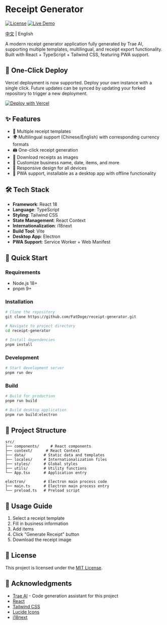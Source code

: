 # Receipt Generator

[![License](https://img.shields.io/badge/license-MIT-blue.svg)](LICENSE)
[![Live Demo](https://img.shields.io/badge/demo-live-green.svg)](https://receipt-generator-ten.vercel.app/)

[中文](README.md) | English

A modern receipt generator application fully generated by Trae AI, supporting multiple templates, multilingual, and receipt export functionality. Built with React + TypeScript + Tailwind CSS, featuring PWA support.

## 🦄 One-Click Deploy
Vercel deployment is now supported. Deploy your own instance with a single click. Future updates can be synced by updating your forked repository to trigger a new deployment.

[![Deploy with Vercel](https://vercel.com/button)](https://vercel.com/new/clone?repository-url=https%3A%2F%2Fgithub.com%2FFatDoge%2Freceipt-generator&project-name=recerpt-generator&repository-name=recerpt-generator)

## ✨ Features

- 📝 Multiple receipt templates
- 🌍 Multilingual support (Chinese/English) with corresponding currency formats
- 🖨️ One-click receipt generation
- 💾 Download receipts as images
- 🧾 Customize business name, date, items, and more
- 📱 Responsive design for all devices
- 📲 PWA support, installable as a desktop app with offline functionality

## 🛠️ Tech Stack

- **Framework**: React 18
- **Language**: TypeScript
- **Styling**: Tailwind CSS
- **State Management**: React Context
- **Internationalization**: i18next
- **Build Tool**: Vite
- **Desktop App**: Electron
- **PWA Support**: Service Worker + Web Manifest

## 🚀 Quick Start
### Requirements

- Node.js 18+ 
- pnpm 9+ 

### Installation

```bash
# Clone the repository
git clone https://github.com/FatDoge/receipt-generator.git

# Navigate to project directory
cd receipt-generator

# Install dependencies
pnpm install
```

### Development

```bash
# Start development server
pnpm run dev
```

### Build

```bash
# Build for production
pnpm run build

# Build desktop application
pnpm run build:electron
```

## 📁 Project Structure

```
src/
├── components/     # React components
├── context/      # React Context
├── data/        # Static data and templates
├── locales/     # Internationalization files
├── styles/      # Global styles
├── utils/       # Utility functions
└── App.tsx      # Application entry

electron/        # Electron main process code
├── main.ts      # Electron main process entry
└── preload.ts   # Preload script
```

## 📄 Usage Guide

1. Select a receipt template
2. Fill in business information
3. Add items
4. Click "Generate Receipt" button
5. Download the receipt image

## 📜 License

This project is licensed under the [MIT License](LICENSE).

## 🙏 Acknowledgments

- [Trae AI](https://trae.ai) - Code generation assistant for this project
- [React](https://reactjs.org/)
- [Tailwind CSS](https://tailwindcss.com/)
- [Lucide Icons](https://lucide.dev/)
- [i18next](https://www.i18next.com/)